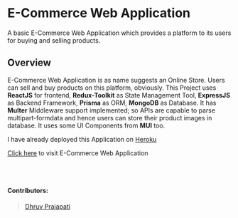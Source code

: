 # E-Commerce Web Application

A basic E-Commerce Web Application which provides a platform to its users for buying and selling products.

## Overview

E-Commerce Web Application is as name suggests an Online Store. Users can sell and buy products on this platform, obviously. This Project uses **ReactJS** for frontend, **Redux-Toolkit** as State Management Tool, **ExpressJS** as Backend Framework, **Prisma** as ORM, **MongoDB** as Database. It has **Multer** Middleware support implemented; so APIs are capable to parse multipart-formdata and hence users can store their product images in database. It uses some UI Components from **MUI** too.

I have already deployed this Application on [Heroku](https://heroku.com)

[Click here]() to visit E-Commerce Web Application

<br>
<br>

#### Contributors:

> [Dhruv Prajapati](https://github.com/DGamer007)
